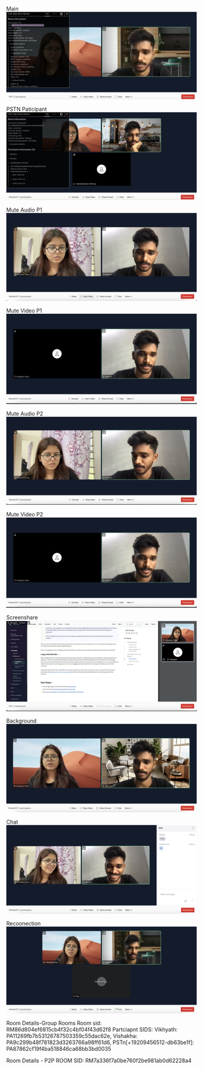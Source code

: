 Main
![main](demo_room.png)

PSTN Paticipant
![pstn](demo_PSTN.png)

Mute Audio P1
![p1](demo_muteaudiop1.png)

Mute Video P1
![p1](demo_mutevideop2.png)

Mute Audio P2
![p2](demo_muteaudiop2.png)

Mute Video P2
![p2](demo_mutevideop2.png)

Screenshare
![screen](demo_screenshare.png)

Background
![bg](demo_background.png)

Chat
![chat](demo_chat.png)

Recoonection
![rc](demo_reconnection.png)

Room Details-Group Rooms
Room sid: RM86d804ef6815cb4f32c4bf04f43d62f8
Partciapnt SIDS: Vikhyath: PA11269fb7b53126787503359c55dac62e, Vishakha: PA9c299b48f781823d3263766a98ff61d6, PSTn[+19209456512-db63be1f]: PA87862cf19f4ba518846ca68bb3bd0035

Room Details - P2P
ROOM SID: RM7a336f7a0be760f2be981ab0d62228a4

            
